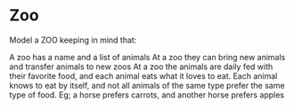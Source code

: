 # Zoo

Model a ZOO keeping in mind that:

A zoo has a name and a list of animals
At a zoo they can bring new animals and transfer animals to new zoos
At a zoo the animals are daily fed with their favorite food, and each animal eats what it loves to eat.
Each animal knows to eat by itself, and not all animals of the same type prefer the same type of food. Eg; a horse prefers carrots, and another horse prefers apples
